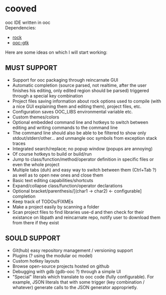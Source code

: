 cooved
======

ooc IDE written in ooc<br/>
Dependencies:
- [rock](http://github.com/nddrylliog/rock)
- [ooc-gtk](http://github.com/nddrylliog/ooc-gtk)

Here are some ideas on which I will start working:

MUST SUPPORT
------------

- Support for ooc packaging through reincarnate GUI
- Automatic completion (source parsed, not realtime, after the user finishes his editing, only edited region should be parsed) triggered through a special key combination
- Project files saving information about rock options used to compile (with a nice GUI explaining them and editing them), project files, etc.
- Configuration saves OOC_LIBS environmental variable etc.
- Custom themes/colors
- Optional embedded command line and hotkeys to switch between editing and writing commands to the command line
- The command line should also be able to be filtered to show only stdout/stderr/other... and unmangle ooc symbols from exception stack traces
- Integrated search/replace; no popup window (popups are annoying)
- Of course hotkeys to build or build/run
- Jump to class/function/method/operator definition in specific files or even the whole project
- Multiple tabs (duh) and easy way to switch between them (Ctrl+Tab ?) as well as to open new ones and close them
- Basic text editing capabilities/shortcuts
- Expand/collapse class/function/operator declarations
- Optional bracket/parenthesis/[(char1 -> char2) <- configurable] completion
- Keep track of TODOs/FIXMEs
- Make a project easily by scanning a folder
- Scan project files to find libraries use-d and then check for their existance on libpath and reincarnate repo, notify user to download them from there if they exist

SOULD SUPPORT
-------------

- Git(hub) easy repository management / versioning support
- Plugins (? using the modular oc model)
- Custom hotkey layouts
- Browse open-source projects hosted on github
- Debugging with gdb (gdb-ooc ?) through a simple UI
- "Special" literals which translate to ooc code (fully configurable). For example, JSON literals that with some trigger (key combination / whatever) generate calls to the JSON generator approprietly.
